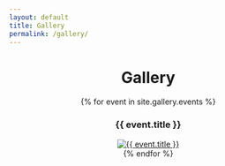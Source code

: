 ```yaml
---
layout: default
title: Gallery
permalink: /gallery/
---
```


<div class='container'>
  <header class="masthead text-center">
    <h1>Gallery</h1>
    <div class="gallery">
      {% for event in site.gallery.events %}
        <div class="event">
          <h3>{{ event.title }}</h3>
          <a href="/gallery/{{ event.folder }}/">
            <img src="/gallery/{{ event.folder }}/{{ event.representative_photo }}" alt="{{ event.title }}" />
          </a>
        </div>
      {% endfor %}
    </div>
  </header>
</div>
